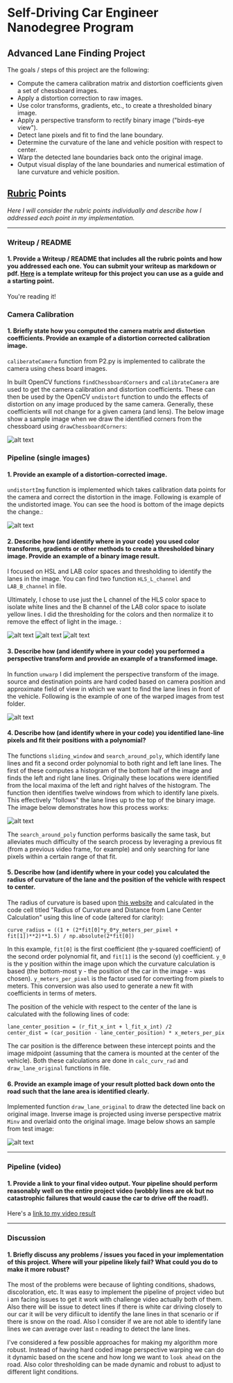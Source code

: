 
# Self-Driving Car Engineer Nanodegree Program
## Advanced Lane Finding Project

The goals / steps of this project are the following:

* Compute the camera calibration matrix and distortion coefficients given a set of chessboard images.
* Apply a distortion correction to raw images.
* Use color transforms, gradients, etc., to create a thresholded binary image.
* Apply a perspective transform to rectify binary image ("birds-eye view").
* Detect lane pixels and fit to find the lane boundary.
* Determine the curvature of the lane and vehicle position with respect to center.
* Warp the detected lane boundaries back onto the original image.
* Output visual display of the lane boundaries and numerical estimation of lane curvature and vehicle position.

[//]: # (Image References)

[im01]: ./output_images/chessboardcalib.png "Chessboard Calibration"
[im02]: ./output_images/undistort.png "Undistorted Dashcam Image"
[im03]: ./output_images/warped_img.png "Perspective Transform"
[im04]: ./output_images/L_binary.png "HSL L channel Binary white line Image"
[im05]: ./output_images/B_binary.png "LAB B channel Binary yellow line Image"
[im06]: ./output_images/sliding_window.png "Sliding window polyfit"
[im07]: ./output_images/finalresult.png "Lane and Data drwan back on Image"

[video1]: ./project_video_output.mp4 "Video"

## [Rubric](https://review.udacity.com/#!/rubrics/571/view) Points
*Here I will consider the rubric points individually and describe how I addressed each point in my implementation.*

---
### Writeup / README

#### 1. Provide a Writeup / README that includes all the rubric points and how you addressed each one.  You can submit your writeup as markdown or pdf.  [Here](https://github.com/udacity/CarND-Advanced-Lane-Lines/blob/master/writeup_template.md) is a template writeup for this project you can use as a guide and a starting point.  

You're reading it!

### Camera Calibration

#### 1. Briefly state how you computed the camera matrix and distortion coefficients. Provide an example of a distortion corrected calibration image.

`caliberateCamera` function from P2.py is implemented to calibrate the camera using chess board images.

In built OpenCV functions `findChessboardCorners` and `calibrateCamera` are used to get the camera calibration and distortion coefficients. These can then be used by the OpenCV `undistort` function to undo the effects of distortion on any image produced by the same camera. Generally, these coefficients will not change for a given camera (and lens). The below image show a sample image when we draw the identified corners from the chessboard using `drawChessboardCorners`:

![alt text][im01]

### Pipeline (single images)

#### 1. Provide an example of a distortion-corrected image.

`undistortImg` function is implemented which takes calibration data points for the camera and correct the distortion in the image. Following is example of the undistorted image. You can see the hood is bottom of the image depicts the change.:

![alt text][im02]

#### 2. Describe how (and identify where in your code) you used color transforms, gradients or other methods to create a thresholded binary image.  Provide an example of a binary image result.

I focused on HSL and LAB color spaces and thresholding to identify the lanes in the image. You can find two function `HLS_L_channel` and `LAB_B_channel` in file.

Ultimately, I chose to use just the L channel of the HLS color space to isolate white lines and the B channel of the LAB color space to isolate yellow lines. I did the thresholding for the colors and then normalize it to remove the effect of light in the image. :

![alt text][im03]
![alt text][im04]
![alt text][im05]

#### 3. Describe how (and identify where in your code) you performed a perspective transform and provide an example of a transformed image.

In function `unwarp` I did implement the perspective transform of the image. source and destination points are hard coded based on camera position and approximate field of view in which we want to find the lane lines in front of the vehicle.
Following is the example of one of the warped images from test folder.

![alt text][im03]

#### 4. Describe how (and identify where in your code) you identified lane-line pixels and fit their positions with a polynomial?

The functions `sliding_window` and `search_around_poly`, which identify lane lines and fit a second order polynomial to both right and left lane lines. The first of these computes a histogram of the bottom half of the image and finds the left and right lane lines. Originally these locations were identified from the local maxima of the left and right halves of the histogram. The function then identifies twelve windows from which to identify lane pixels. This effectively "follows" the lane lines up to the top of the binary image. The image below demonstrates how this process works:

![alt text][im06]

The `search_around_poly` function performs basically the same task, but alleviates much difficulty of the search process by leveraging a previous fit (from a previous video frame, for example) and only searching for lane pixels within a certain range of that fit. 

#### 5. Describe how (and identify where in your code) you calculated the radius of curvature of the lane and the position of the vehicle with respect to center.

The radius of curvature is based upon [this website](http://www.intmath.com/applications-differentiation/8-radius-curvature.php) and calculated in the code cell titled "Radius of Curvature and Distance from Lane Center Calculation" using this line of code (altered for clarity):
```
curve_radius = ((1 + (2*fit[0]*y_0*y_meters_per_pixel + fit[1])**2)**1.5) / np.absolute(2*fit[0])
```
In this example, `fit[0]` is the first coefficient (the y-squared coefficient) of the second order polynomial fit, and `fit[1]` is the second (y) coefficient. `y_0` is the y position within the image upon which the curvature calculation is based (the bottom-most y - the position of the car in the image - was chosen). `y_meters_per_pixel` is the factor used for converting from pixels to meters. This conversion was also used to generate a new fit with coefficients in terms of meters. 

The position of the vehicle with respect to the center of the lane is calculated with the following lines of code:
```
lane_center_position = (r_fit_x_int + l_fit_x_int) /2
center_dist = (car_position - lane_center_position) * x_meters_per_pix
```
The car position is the difference between these intercept points and the image midpoint (assuming that the camera is mounted at the center of the vehicle). Both these calculations are done in `calc_curv_rad` and `draw_lane_original` functions in file.

#### 6. Provide an example image of your result plotted back down onto the road such that the lane area is identified clearly.

Implemented function `draw_lane_original` to draw the detected line back on original image. Inverse image is projected using inverse perspective matrix `Minv` and overlaid onto the original image. Image below shows an sample from test image:

![alt text][im07]

---

### Pipeline (video)

#### 1. Provide a link to your final video output.  Your pipeline should perform reasonably well on the entire project video (wobbly lines are ok but no catastrophic failures that would cause the car to drive off the road!).

Here's a [link to my video result](./project_video_output.mp4)

---

### Discussion

#### 1. Briefly discuss any problems / issues you faced in your implementation of this project.  Where will your pipeline likely fail?  What could you do to make it more robust?

The most of the problems were because of lighting conditions, shadows, discoloration, etc. It was easy to implement the pipeline of project video but i am facing issues to get it work with challenge video actually both of them. Also there will be issue to detect lines if there is white car driving closely to our car it will be very difiicult to identify the lane lines in that scenario or if there is snow on the road. Also I consider if we are not able to identify lane lines we can average over last `n` reading to detect the lane lines.

I've considered a few possible approaches for making my algorithm more robust. Instead of having hard coded image perspective warping we can do it dynamic based on the scene and how long we want to `look ahead` on the road. Also color thresholding can be made dynamic and robust to adjust to different light conditions.

